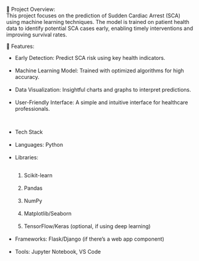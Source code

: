 📌 Project Overview:
<br>
This project focuses on the prediction of Sudden Cardiac Arrest (SCA) using machine learning techniques. The model is trained on patient health data to identify potential SCA cases early, enabling timely interventions and improving survival rates.

🚀 Features:
<br>
<ul>
<li>Early Detection: Predict SCA risk using key health indicators.</li>
<br>
<li>Machine Learning Model: Trained with optimized algorithms for high accuracy.</li>
<br>
<li>Data Visualization: Insightful charts and graphs to interpret predictions.</li>
<br>
<li>User-Friendly Interface: A simple and intuitive interface for healthcare professionals.</li>
</ul>
<br>
<ul>
   <li>Tech Stack</li>
  <br>
<li>Languages: Python</li>
  <br>
<li>Libraries:</li>
  <br>
<ol>
   <li>Scikit-learn</li>
  <br>
<li>Pandas</li>
  <br>
<li>NumPy</li><br>
<li>Matplotlib/Seaborn</li><br>
<li>TensorFlow/Keras (optional, if using deep learning)</li><br>
</ol>
<li>Frameworks: Flask/Django (if there’s a web app component)</li><br>
<li>Tools: Jupyter Notebook, VS Code</li><br>
</ul>
